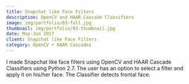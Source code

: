 ```yaml
---
title: Snapchat like Face Filters
description: OpenCV and HAAR Cascade Classifiers
image: img/portfolio/03-full.jpg
thumbnail: img/portfolio/03-thumbnail.jpg
date: May-Jun 2017
client: Snapchat like Face Filters
category: OpenCV + HAAR Cascades
---
```

 I made Snapchat like face filters using OpenCV and HAAR Cascade Classifiers using Python 2.7. The user has an option to select a filter and apply it on his/her face. The Classifier detects frontal face.


